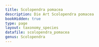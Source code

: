 ```yaml
---
title: Scolopendra pomacea
description: Die Art Scolopendra pomacea
bookHidden: true
type: page
layout: taxonomy_species
datafile: scolopendra_pomacea
genus: Scolopendra
---
```


